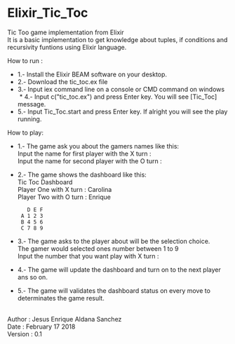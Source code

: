 # Elixir_Tic_Toc
Tic Too game implementation from Elixir 
<br>
It is a basic implementation to get knowledge about tuples, if conditions and recursivity funtions using Elixir language. <br>

How to run : <br>
  * 1.- Install the Elixir BEAM software on your desktop.
  * 2.- Download the tic_toc.ex file
  * 3.- Input iex command line on a console or CMD command on windows
  * 4.- Input c("tic_toc.ex") and press Enter key. You will see [Tic_Toc] message.
  * 5.- Input Tic_Toc.start and press Enter key. If alright you will see the play running. <br>
  
How to play: <br>
  * 1.- The game ask you about the gamers names like this: <br>
        Input the name for first player with the X turn : <br>
        Input the name for second player with the O turn : <br>
  * 2.- The game shows the dashboard like this: <br> 
        Tic Toc Dashboard <br>
        Player One with X turn :  Carolina <br>
        Player Two with O turn :  Enrique  <br>

           D E F 
         A 1 2 3 
         B 4 5 6 
         C 7 8 9 
  * 3.- The game asks to the player about will be the selection choice. <br>
        The gamer would selected ones number between 1 to 9 <br>
        Input the number that you want play with X turn : <br>

  * 4.- The game will update the dashboard and turn on to the next player ans so on.
  * 5.- The game will validates the dashboard status on every move to determinates the game result.

<br>
   Author : Jesus Enrique Aldana Sanchez <br>
   Date : February 17 2018 <br>
   Version : 0.1 <br>
